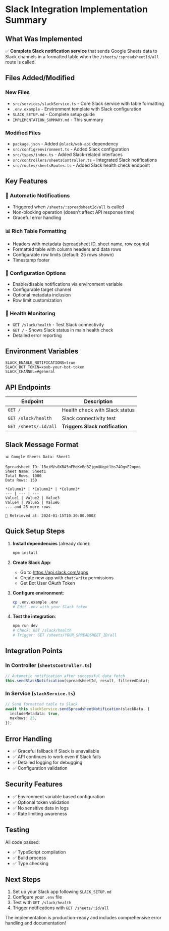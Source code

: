 # Slack Integration Implementation Summary

## What Was Implemented

✅ **Complete Slack notification service** that sends Google Sheets data to Slack channels in a formatted table when the `/sheets/:spreadsheetId/all` route is called.

## Files Added/Modified

### New Files

- `src/services/slackService.ts` - Core Slack service with table formatting
- `.env.example` - Environment template with Slack configuration
- `SLACK_SETUP.md` - Complete setup guide
- `IMPLEMENTATION_SUMMARY.md` - This summary

### Modified Files

- `package.json` - Added `@slack/web-api` dependency
- `src/config/environment.ts` - Added Slack configuration
- `src/types/index.ts` - Added Slack-related interfaces
- `src/controllers/sheetsController.ts` - Integrated Slack notifications
- `src/routes/sheetsRoutes.ts` - Added Slack health check endpoint

## Key Features

### 🔄 Automatic Notifications

- Triggered when `/sheets/:spreadsheetId/all` is called
- Non-blocking operation (doesn't affect API response time)
- Graceful error handling

### 📊 Rich Table Formatting

- Headers with metadata (spreadsheet ID, sheet name, row counts)
- Formatted table with column headers and data rows
- Configurable row limits (default: 25 rows shown)
- Timestamp footer

### 🔧 Configuration Options

- Enable/disable notifications via environment variable
- Configurable target channel
- Optional metadata inclusion
- Row limit customization

### 🏥 Health Monitoring

- `GET /slack/health` - Test Slack connectivity
- `GET /` - Shows Slack status in main health check
- Detailed error reporting

## Environment Variables

```env
SLACK_ENABLE_NOTIFICATIONS=true
SLACK_BOT_TOKEN=xoxb-your-bot-token
SLACK_CHANNEL=#general
```

## API Endpoints

| Endpoint              | Description                     |
| --------------------- | ------------------------------- |
| `GET /`               | Health check with Slack status  |
| `GET /slack/health`   | Slack connectivity test         |
| `GET /sheets/:id/all` | **Triggers Slack notification** |

## Slack Message Format

```
📊 Google Sheets Data: Sheet1

Spreadsheet ID: 1BxiMVs0XRA5nFMdKvBdBZjgmUUqptlbs74OgvE2upms
Sheet Name: Sheet1
Total Rows: 1000
Data Rows: 150

*Column1* | *Column2* | *Column3*
--- | --- | ---
Value1 | Value2 | Value3
Value4 | Value5 | Value6
... and 25 more rows

📅 Retrieved at: 2024-01-15T10:30:00.000Z
```

## Quick Setup Steps

1. **Install dependencies** (already done):

   ```bash
   npm install
   ```

2. **Create Slack App**:

   - Go to https://api.slack.com/apps
   - Create new app with `chat:write` permissions
   - Get Bot User OAuth Token

3. **Configure environment**:

   ```bash
   cp .env.example .env
   # Edit .env with your Slack token
   ```

4. **Test the integration**:
   ```bash
   npm run dev
   # Check: GET /slack/health
   # Trigger: GET /sheets/YOUR_SPREADSHEET_ID/all
   ```

## Integration Points

### In Controller (`sheetsController.ts`)

```typescript
// Automatic notification after successful data fetch
this.sendSlackNotification(spreadsheetId, result, filteredData);
```

### In Service (`slackService.ts`)

```typescript
// Send formatted table to Slack
await this.slackService.sendSpreadsheetNotification(slackData, {
  includeMetadata: true,
  maxRows: 25,
});
```

## Error Handling

- ✅ Graceful fallback if Slack is unavailable
- ✅ API continues to work even if Slack fails
- ✅ Detailed logging for debugging
- ✅ Configuration validation

## Security Features

- ✅ Environment variable based configuration
- ✅ Optional token validation
- ✅ No sensitive data in logs
- ✅ Rate limiting awareness

## Testing

All code passed:

- ✅ TypeScript compilation
- ✅ Build process
- ✅ Type checking

## Next Steps

1. Set up your Slack app following `SLACK_SETUP.md`
2. Configure your `.env` file
3. Test with `GET /slack/health`
4. Trigger notifications with `GET /sheets/:id/all`

The implementation is production-ready and includes comprehensive error handling and documentation!
